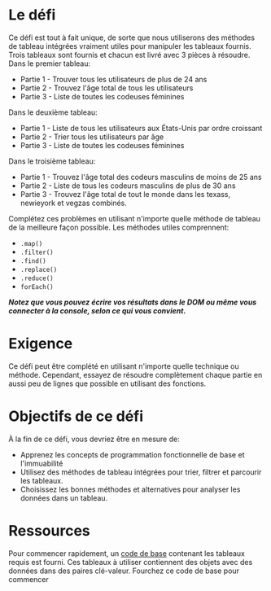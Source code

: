 # Le défi
Ce défi est tout à fait unique, de sorte que nous utiliserons des méthodes de tableau intégrées vraiment utiles pour manipuler les tableaux fournis. Trois tableaux sont fournis et chacun est livré avec 3 pièces à résoudre. Dans le premier tableau:
- Partie 1 - Trouver tous les utilisateurs de plus de 24 ans
- Partie 2 - Trouvez l'âge total de tous les utilisateurs
- Partie 3 - Liste de toutes les codeuses féminines

Dans le deuxième tableau:

- Partie 1 - Liste de tous les utilisateurs aux États-Unis par ordre croissant
- Partie 2 - Trier tous les utilisateurs par âge
- Partie 3 - Liste de toutes les codeuses féminines

Dans le troisième tableau:

- Partie 1 - Trouvez l'âge total des codeurs masculins de moins de 25 ans
- Partie 2 - Liste de tous les codeurs masculins de plus de 30 ans
- Partie 3 - Trouvez l'âge total de tout le monde dans les texass, newieyork et vegzas combinés.

Complétez ces problèmes en utilisant n'importe quelle méthode de tableau de la meilleure façon possible. Les méthodes utiles comprennent:
- ```.map()```
- ```.filter()```
- ```.find()```
- ```.replace()```
- ```.reduce()```
- ```forEach()```

***Notez que vous pouvez écrire vos résultats dans le DOM ou même vous connecter à la console, selon ce qui vous convient.***

# Exigence
Ce défi peut être complété en utilisant n'importe quelle technique ou méthode. Cependant, essayez de résoudre complètement chaque partie en aussi peu de lignes que possible en utilisant des fonctions.
 
# Objectifs de ce défi
À la fin de ce défi, vous devriez être en mesure de:
- Apprenez les concepts de programmation fonctionnelle de base et l'immuabilité
- Utilisez des méthodes de tableau intégrées pour trier, filtrer et parcourir les tableaux.
- Choisissez les bonnes méthodes et alternatives pour analyser les données dans un tableau.
 
# Ressources
Pour commencer rapidement, un [code de base](https://github.com/imanegannaoui/JavaScript_Exercices/tree/Challenge) contenant les tableaux requis est fourni. Ces tableaux à utiliser contiennent des objets avec des données dans des paires clé-valeur.
Fourchez ce code de base pour commencer
 
 
 

